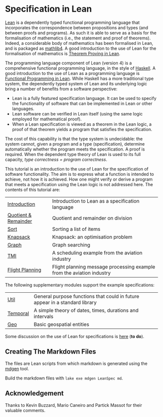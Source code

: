 # Specification in Lean

[Lean](https://leanprover.github.io) is a dependently typed functional programming language that incorporates
the correspondence between propositions and types (and between proofs and programs).
As such it is able to serve as a basis for the formalisation of mathematics (i.e., the
statement and proof of theorems). Indeed, a considerable body of mathematics has
been formalised in Lean, and is packaged as
[mathlib4](https://github.com/leanprover-community/mathlib4). A good introduction to the
use of Lean for the formalisation of mathematics is
[Theorem Proving in Lean](https://leanprover.github.io/theorem_proving_in_lean4/).

The programming language component of Lean (version 4) is a comprehensive functional programming language, in the style
of [Haskell](https://www.haskell.org). A good introduction to the
use of Lean as a programming language is
[Functional Programming in Lean](https://leanprover.github.io/functional_programming_in_lean/). While Haskell has a more traditional type system, the dependently typed system of Lean
and its underlying logic bring a number of benefits from a software perspective:
* Lean is a fully featured specification language. It can be used to specify the
functionality of software that can be implemented in Lean or other languages.
* Lean software can be verified in Lean itself (using the same logic employed for
mathematical proof).
* When a Lean specification is viewed as a theorem in the Lean logic, a proof of that
theorem yields a program that satisfies the specification.

The cost of this capability is that the type system is undecidable: the system cannot,
given a program and a type (specification), determine automatically whether the program
meets the specification. A proof is required. When the dependent type theory of Lean is
used to its full capacity, _type correctness = program correctness_.

This tutorial is an introduction to the use of Lean for the specification of software
functionality. The aim is to express what a function is intended to achieve, not how
it is achieved. How one might verify or derive a program that meets a specification using the Lean
logic is not addressed here. The contents of this tutorial are:

|   |   |
| - | - |
| [Introduction](md/Introduction.md)    | Introduction to Lean as a specification language |
| [Quotient & Remainder](md/QuotRem.md) | Quotient and remainder on division |
| [Sort](md/Sort.md)                    | Sorting a list of items |
| [Knapsack](md/Knapsack.md)            | Knapsack: an optimisation problem |
| [Graph](md/Graph.md)                  | Graph searching |
| [TMI](md/TMI.md)                      | A scheduling example from the aviation industry |
| [Flight Planning](md/FPL.md)          | Flight planning message processing example from the aviation industry |

The following supplementary modules support the example specifications:

|   |   |
| - | - |
| [Util](md/lib/Util.md)         | General purpose functions that could in future appear in a standard library |
| [Temporal](md/lib/Temporal.md) | A simple theory of dates, times, durations and intervals |
| [Geo](md/lib/Geo.md)           | Basic geospatial entities |

Some discussion on the use of Lean for specifications is [here](Discussion.md) (__to do__).

## Creating The Markdown Files

The files are Lean scripts from which markdown is generated using the [mdgen](https://github.com/Seasawher/mdgen) tool.

Build the markdown files with `lake exe mdgen LeanSpec md`.

## Acknowledgement

Thanks to Kevin Buzzard, Mario Caneiro and Partick Massot for their valuable comments.